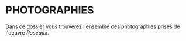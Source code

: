 # PHOTOGRAPHIES

Dans ce dossier vous trouverez l'ensemble des photographies prises de l'oeuvre *Roseaux*.
